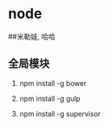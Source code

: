 # node

##米勒娃, 哈哈

## 全局模块

1. npm install -g bower

2. npm install -g gulp

3. npm install -g supervisor